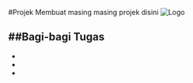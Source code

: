 #Projek
Membuat masing masing projek disini
![Logo](https://www.google.com/url?sa=i&url=https%3A%2F%2Fcs.undiksha.ac.id%2Fstudent-independent-study-project%2F&psig=AOvVaw08__QGaGPyW5L38eSDwcoA&ust=1733748310661000&source=images&cd=vfe&opi=89978449&ved=0CBQQjRxqFwoTCLjw__SZmIoDFQAAAAAdAAAAABAJ)

##Bagi-bagi Tugas
-
-
-
-
